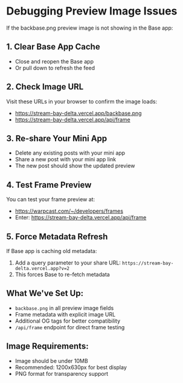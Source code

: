 # Debugging Preview Image Issues

If the backbase.png preview image is not showing in the Base app:

## 1. Clear Base App Cache
- Close and reopen the Base app
- Or pull down to refresh the feed

## 2. Check Image URL
Visit these URLs in your browser to confirm the image loads:
- https://stream-bay-delta.vercel.app/backbase.png
- https://stream-bay-delta.vercel.app/api/frame

## 3. Re-share Your Mini App
- Delete any existing posts with your mini app
- Share a new post with your mini app link
- The new post should show the updated preview

## 4. Test Frame Preview
You can test your frame preview at:
- https://warpcast.com/~/developers/frames
- Enter: https://stream-bay-delta.vercel.app/api/frame

## 5. Force Metadata Refresh
If Base app is caching old metadata:
1. Add a query parameter to your share URL: 
   `https://stream-bay-delta.vercel.app?v=2`
2. This forces Base to re-fetch metadata

## What We've Set Up:
- `backbase.png` in all preview image fields
- Frame metadata with explicit image URL
- Additional OG tags for better compatibility
- `/api/frame` endpoint for direct frame testing

## Image Requirements:
- Image should be under 10MB
- Recommended: 1200x630px for best display
- PNG format for transparency support

